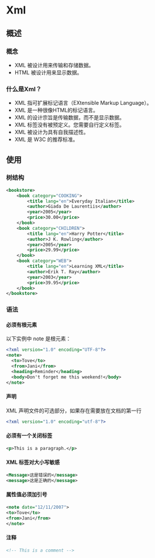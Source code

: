 # Xml

## 概述

### 概念

+ XML 被设计用来传输和存储数据。
+ HTML 被设计用来显示数据。

### 什么是Xml？

- XML 指可扩展标记语言（EXtensible Markup Language）。
- XML 是一种很像HTML的标记语言。
- XML 的设计宗旨是传输数据，而不是显示数据。
- XML 标签没有被预定义。您需要自行定义标签。
- XML 被设计为具有自我描述性。
- XML 是 W3C 的推荐标准。

## 使用

### 树结构

~~~xml
<bookstore>
    <book category="COOKING">
        <title lang="en">Everyday Italian</title>
        <author>Giada De Laurentiis</author>
        <year>2005</year>
        <price>30.00</price>
    </book>
    <book category="CHILDREN">
        <title lang="en">Harry Potter</title>
        <author>J K. Rowling</author>
        <year>2005</year>
        <price>29.99</price>
    </book>
    <book category="WEB">
        <title lang="en">Learning XML</title>
        <author>Erik T. Ray</author>
        <year>2003</year>
        <price>39.95</price>
    </book>
</bookstore>
~~~

### 语法

#### 必须有根元素

以下实例中 note 是根元素：

~~~xml
<?xml version="1.0" encoding="UTF-8"?>
<note>
  <to>Tove</to>
  <from>Jani</from>
  <heading>Reminder</heading>
  <body>Don't forget me this weekend!</body>
</note>
~~~

#### 声明

XML 声明文件的可选部分，如果存在需要放在文档的第一行

~~~xml
<?xml version="1.0" encoding="utf-8"?>
~~~



#### 必须有一个关闭标签

~~~xml
<p>This is a paragraph.</p>
~~~



#### XML 标签对大小写敏感

~~~xml
<Message>这是错误的</message>
<message>这是正确的</message>
~~~



#### 属性值必须加引号

~~~xml
<note date="12/11/2007">
<to>Tove</to>
<from>Jani</from>
</note>
~~~



#### 注释

~~~xml
<!-- This is a comment -->
~~~

